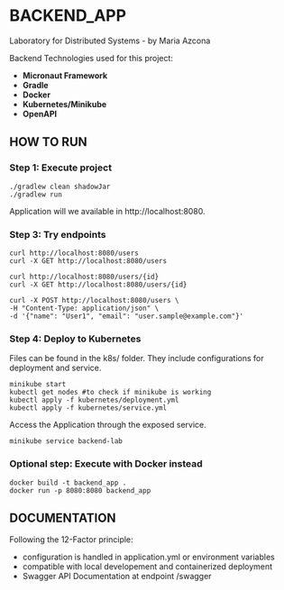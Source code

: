 # BACKEND_APP

Laboratory for Distributed Systems - by Maria Azcona

Backend Technologies used for this project:
- **Micronaut Framework**
- **Gradle**
- **Docker**
- **Kubernetes/Minikube**
- **OpenAPI**

## HOW TO RUN

### Step 1: Execute project

```
./gradlew clean shadowJar
./gradlew run
```

Application will we available in http://localhost:8080.

### Step 3: Try endpoints

```
curl http://localhost:8080/users
curl -X GET http://localhost:8080/users

curl http://localhost:8080/users/{id}
curl -X GET http://localhost:8080/users/{id}

curl -X POST http://localhost:8080/users \
-H "Content-Type: application/json" \
-d '{"name": "User1", "email": "user.sample@example.com"}'
```

### Step 4: Deploy to Kubernetes

Files can be found in the k8s/ folder. They include configurations for deployment and service.
```
minikube start
kubectl get nodes #to check if minikube is working
kubectl apply -f kubernetes/deployment.yml
kubectl apply -f kubernetes/service.yml
```
Access the Application through the exposed service.
```
minikube service backend-lab
```

### Optional step: Execute with Docker instead

```
docker build -t backend_app .
docker run -p 8080:8080 backend_app
```

## DOCUMENTATION
Following the 12-Factor principle:
- configuration is handled in application.yml or environment variables
- compatible with local developement and containerized deployment
- Swagger API Documentation at endpoint /swagger

